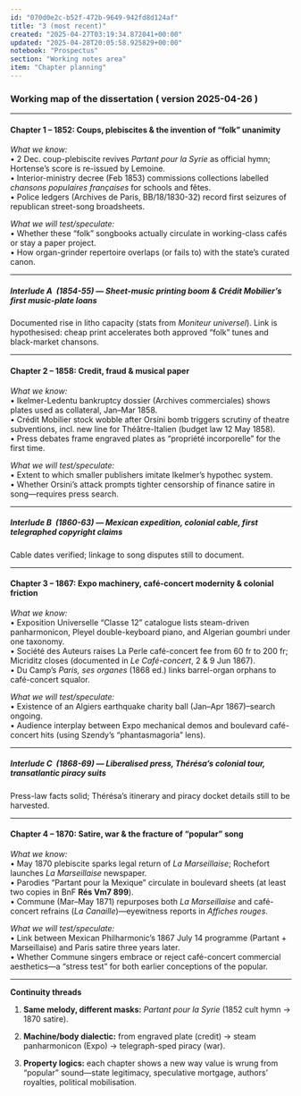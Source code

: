 ```yaml
---
id: "070d0e2c-b52f-472b-9649-942fd8d124af"
title: "3 (most recent)"
created: "2025-04-27T03:19:34.872041+00:00"
updated: "2025-04-28T20:05:58.925829+00:00"
notebook: "Prospectus"
section: "Working notes area"
item: "Chapter planning"
---
```


<h3>Working map of the dissertation ( version 2025-04-26 )</h3><hr><h4>Chapter 1 – <strong>1852: Coups, plebiscites &amp; the invention of “folk” unanimity</strong></h4><p><em>What we know:</em><br>• 2 Dec. coup-plebiscite revives <em>Partant pour la Syrie</em> as official hymn; Hortense’s score is re-issued by Lemoine.<br>• Interior-ministry decree (Feb 1853) commissions collections labelled <em>chansons populaires françaises</em> for schools and fêtes.<br>• Police ledgers (Archives de Paris, BB/18/1830-32) record first seizures of republican street-song broadsheets.</p><p><em>What we will test/speculate:</em><br>• Whether these “folk” songbooks actually circulate in working-class cafés or stay a paper project.<br>• How organ-grinder repertoire overlaps (or fails to) with the state’s curated canon.</p><hr><h5>Interlude A (1854-55) — Sheet-music printing boom &amp; Crédit Mobilier’s first music-plate loans</h5><p>Documented rise in litho capacity (stats from <em>Moniteur universel</em>). Link is hypothesised: cheap print accelerates both approved “folk” tunes and black-market chansons.</p><hr><h4>Chapter 2 – <strong>1858: Credit, fraud &amp; musical paper</strong></h4><p><em>What we know:</em><br>• Ikelmer-Ledentu bankruptcy dossier (Archives commerciales) shows plates used as collateral, Jan–Mar 1858.<br>• Crédit Mobilier stock wobble after Orsini bomb triggers scrutiny of theatre subventions, incl. new line for Théâtre-Italien (budget law 12 May 1858).<br>• Press debates frame engraved plates as “propriété incorporelle” for the first time.</p><p><em>What we will test/speculate:</em><br>• Extent to which smaller publishers imitate Ikelmer’s hypothec system.<br>• Whether Orsini’s attack prompts tighter censorship of finance satire in song—requires press search.</p><hr><h5>Interlude B (1860-63) — Mexican expedition, colonial cable, first telegraphed copyright claims</h5><p>Cable dates verified; linkage to song disputes still to document.</p><hr><h4>Chapter 3 – <strong>1867: Expo machinery, café-concert modernity &amp; colonial friction</strong></h4><p><em>What we know:</em><br>• Exposition Universelle “Classe 12” catalogue lists steam-driven panharmonicon, Pleyel double-keyboard piano, and Algerian goumbri under one taxonomy.<br>• Société des Auteurs raises La Perle café-concert fee from 60 fr to 200 fr; Micriditz closes (documented in <em>Le Café-concert</em>, 2 &amp; 9 Jun 1867).<br>• Du Camp’s <em>Paris, ses organes</em> (1868 ed.) links barrel-organ orphans to café-concert squalor.</p><p><em>What we will test/speculate:</em><br>• Existence of an Algiers earthquake charity ball (Jan–Apr 1867)–search ongoing.<br>• Audience interplay between Expo mechanical demos and boulevard café-concert hits (using Szendy’s “phantasmagoria” lens).</p><hr><h5>Interlude C (1868-69) — Liberalised press, Thérésa’s colonial tour, transatlantic piracy suits</h5><p>Press-law facts solid; Thérésa’s itinerary and piracy docket details still to be harvested.</p><hr><h4>Chapter 4 – <strong>1870: Satire, war &amp; the fracture of “popular” song</strong></h4><p><em>What we know:</em><br>• May 1870 plebiscite sparks legal return of <em>La Marseillaise</em>; Rochefort launches <em>La Marseillaise</em> newspaper.<br>• Parodies “Partant pour la Mexique” circulate in boulevard sheets (at least two copies in BnF <strong>Rés Vm7 899</strong>).<br>• Commune (Mar–May 1871) repurposes both <em>La Marseillaise</em> and café-concert refrains (<em>La Canaille</em>)—eyewitness reports in <em>Affiches rouges</em>.</p><p><em>What we will test/speculate:</em><br>• Link between Mexican Philharmonic’s 1867 July 14 programme (Partant + Marseillaise) and Paris satire three years later.<br>• Whether Commune singers embrace or reject café-concert commercial aesthetics—a “stress test” for both earlier conceptions of the popular.</p><hr><p><strong>Continuity threads</strong></p><ol><li><p><strong>Same melody, different masks:</strong> <em>Partant pour la Syrie</em> (1852 cult hymn → 1870 satire).</p></li><li><p><strong>Machine/body dialectic:</strong> from engraved plate (credit) → steam panharmonicon (Expo) → telegraph-sped piracy (war).</p></li><li><p><strong>Property logics:</strong> each chapter shows a new way value is wrung from “popular” sound—state legitimacy, speculative mortgage, authors’ royalties, political mobilisation.</p></li></ol><p></p>